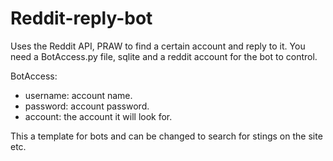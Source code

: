 # Reddit-reply-bot

Uses the Reddit API, PRAW to find a certain account and reply to it. You need a BotAccess.py file, sqlite and a
reddit account for the bot to control.

BotAccess:

  + username: account name.
  + password: account password.
  + account: the account it will look for.
  
This a template for bots and can be changed to search for stings on the site etc.
